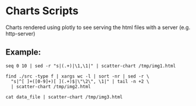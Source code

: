 # Charts Scripts

Charts rendered using plotly to see serving the html files with a server (e.g. http-server)

## Example:

`seq 0 10 | sed -r "s|(.+)|\1,\1|" | scatter-chart /tmp/img1.html`

```
find ./src -type f | xargs wc -l | sort -nr | sed -r \
  "s|^[ ]+([0-9]+)[ ](.+)$|\"\2\", \1|" | tail -n +2 \
  | scatter-chart /tmp/img2.html
```

`cat data_file | scatter-chart /tmp/img3.html`
